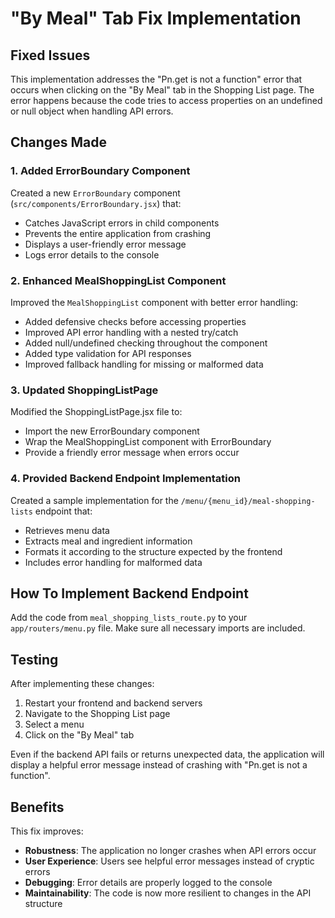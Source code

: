 # "By Meal" Tab Fix Implementation

## Fixed Issues

This implementation addresses the "Pn.get is not a function" error that occurs when clicking on the "By Meal" tab in the Shopping List page. The error happens because the code tries to access properties on an undefined or null object when handling API errors.

## Changes Made

### 1. Added ErrorBoundary Component

Created a new `ErrorBoundary` component (`src/components/ErrorBoundary.jsx`) that:
- Catches JavaScript errors in child components
- Prevents the entire application from crashing
- Displays a user-friendly error message
- Logs error details to the console

### 2. Enhanced MealShoppingList Component

Improved the `MealShoppingList` component with better error handling:
- Added defensive checks before accessing properties
- Improved API error handling with a nested try/catch
- Added null/undefined checking throughout the component
- Added type validation for API responses
- Improved fallback handling for missing or malformed data

### 3. Updated ShoppingListPage

Modified the ShoppingListPage.jsx file to:
- Import the new ErrorBoundary component
- Wrap the MealShoppingList component with ErrorBoundary
- Provide a friendly error message when errors occur

### 4. Provided Backend Endpoint Implementation

Created a sample implementation for the `/menu/{menu_id}/meal-shopping-lists` endpoint that:
- Retrieves menu data
- Extracts meal and ingredient information
- Formats it according to the structure expected by the frontend
- Includes error handling for malformed data

## How To Implement Backend Endpoint

Add the code from `meal_shopping_lists_route.py` to your `app/routers/menu.py` file. Make sure all necessary imports are included.

## Testing

After implementing these changes:
1. Restart your frontend and backend servers
2. Navigate to the Shopping List page
3. Select a menu
4. Click on the "By Meal" tab

Even if the backend API fails or returns unexpected data, the application will display a helpful error message instead of crashing with "Pn.get is not a function".

## Benefits

This fix improves:
- **Robustness**: The application no longer crashes when API errors occur
- **User Experience**: Users see helpful error messages instead of cryptic errors
- **Debugging**: Error details are properly logged to the console
- **Maintainability**: The code is now more resilient to changes in the API structure